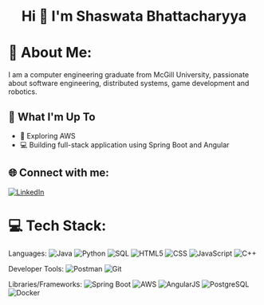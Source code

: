 <h1 align="center">Hi 👋 I'm Shaswata Bhattacharyya</h1>

# 💫 About Me:
I am a computer engineering graduate from McGill University, passionate about software engineering, distributed systems, game development and robotics.

## 🚀 What I'm Up To

- 🗿 Exploring AWS 
- 💻 Building full-stack application using Spring Boot and Angular

## 🌐 Connect with me:
[![LinkedIn](https://img.shields.io/badge/LinkedIn-%230077B5.svg?logo=linkedin&logoColor=white)]((https://www.linkedin.com/in/shaswata79/))

# 💻 Tech Stack:
Languages: 
![Java](https://img.shields.io/badge/java-%23ED8B00.svg?style=for-the-badge&logo=java&logoColor=white) 
![Python](https://img.shields.io/badge/python-%233776AB.svg?style=for-the-badge&logo=python&logoColor=white) 
![SQL](https://img.shields.io/badge/sql-%2307405e.svg?style=for-the-badge&logo=PostgreSQL&logoColor=white) 
![HTML5](https://img.shields.io/badge/html5-%23E34F26.svg?style=for-the-badge&logo=HTML5&logoColor=white) 
![CSS](https://img.shields.io/badge/css-%231572B6.svg?style=for-the-badge&logo=CSS3&logoColor=white) 
![JavaScript](https://img.shields.io/badge/javascript-%23323330.svg?style=for-the-badge&logo=javascript&logoColor=%23F7DF1E) 
![C++](https://img.shields.io/badge/C++-00599C?style=for-the-badge&logo=C++&logoColor=white) 

Developer Tools: 
![Postman](https://img.shields.io/badge/Postman-FF6C37?style=for-the-badge&logo=postman&logoColor=white) 
![Git](https://img.shields.io/badge/git-%23F05033.svg?style=for-the-badge&logo=git&logoColor=white)

Libraries/Frameworks: 
![Spring Boot](https://img.shields.io/badge/Spring_Boot-F2F4F9?style=for-the-badge&logo=spring-boot)
![AWS](https://img.shields.io/badge/AWS-%23232F3E.svg?style=for-the-badge&logo=amazon-aws&logoColor=white) 
![AngularJS](https://img.shields.io/badge/angular-%2320232a.svg?style=for-the-badge&logo=angular&logoColor=red) 
![PostgreSQL](https://img.shields.io/badge/PostgreSQL-316192?style=for-the-badge&logo=postgresql&logoColor=white) 
![Docker](https://img.shields.io/badge/docker-%230db7ed.svg?style=for-the-badge&logo=docker&logoColor=white) 
